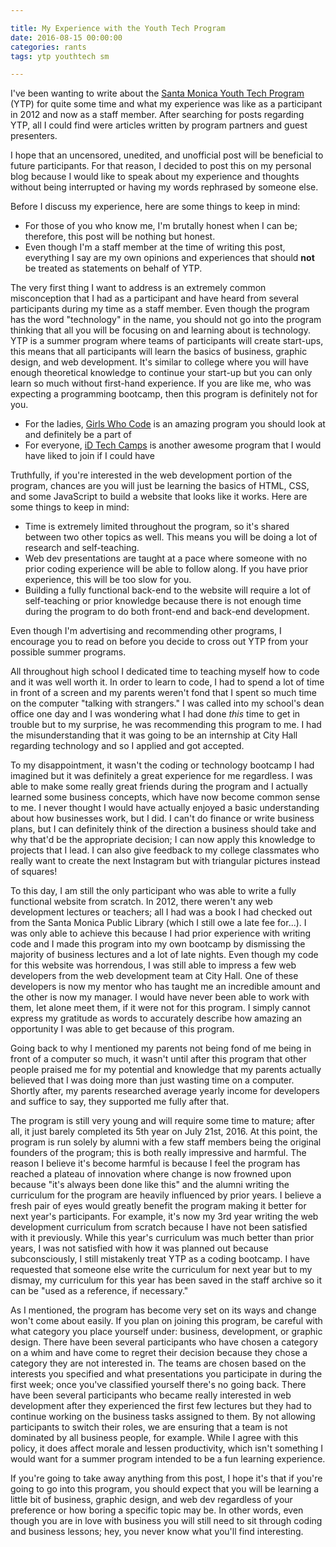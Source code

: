 ```yaml
---

title: My Experience with the Youth Tech Program
date: 2016-08-15 00:00:00
categories: rants
tags: ytp youthtech sm

---
```


I've been wanting to write about the [Santa Monica Youth Tech Program](http://www.santamonicayouthtech.com/) (YTP) for quite some time and what my experience was like as a participant in 2012 and now as a staff member. After searching for posts regarding YTP, all I could find were articles written by program partners and guest presenters.

I hope that an uncensored, unedited, and unofficial post will be beneficial to future participants. For that reason, I decided to post this on my personal blog because I would like to speak about my experience and thoughts without being interrupted or having my words rephrased by someone else.

Before I discuss my experience, here are some things to keep in mind:

- For those of you who know me, I'm brutally honest when I can be; therefore, this post will be nothing but honest.
- Even though I'm a staff member at the time of writing this post, everything I say are my own opinions and experiences that should **not** be treated as statements on behalf of YTP.

The very first thing I want to address is an extremely common misconception that I had as a participant and have heard from several participants during my time as a staff member. Even though the program has the word "technology" in the name, you should not go into the program thinking that all you will be focusing on and learning about is technology. YTP is a summer program where teams of participants will create start-ups, this means that all participants will learn the basics of business, graphic design, and web development. It's similar to college where you will have enough theoretical knowledge to continue your start-up but you can only learn so much without first-hand experience. If you are like me, who was expecting a programming bootcamp, then this program is definitely not for you.

- For the ladies, [Girls Who Code](https://girlswhocode.com/) is an amazing program you should look at and definitely be a part of
- For everyone, [iD Tech Camps](https://www.idtech.com/tech-camps/) is another awesome program that I would have liked to join if I could have

Truthfully, if you're interested in the web development portion of the program, chances are you will just be learning the basics of HTML, CSS, and some JavaScript to build a website that looks like it works. Here are some things to keep in mind:

- Time is extremely limited throughout the program, so it's shared between two other topics as well. This means you will be doing a lot of research and self-teaching.
- Web dev presentations are taught at a pace where someone with no prior coding experience will be able to follow along. If you have prior experience, this will be too slow for you.
- Building a fully functional back-end to the website will require a lot of self-teaching or prior knowledge because there is not enough time during the program to do both front-end and back-end development.

Even though I'm advertising and recommending other programs, I encourage you to read on before you decide to cross out YTP from your possible summer programs.

All throughout high school I dedicated time to teaching myself how to code and it was well worth it. In order to learn to code, I had to spend a lot of time in front of a screen and my parents weren't fond that I spent so much time on the computer "talking with strangers." I was called into my school's dean office one day and I was wondering what I had done *this* time to get in trouble but to my surprise, he was recommending this program to me. I had the misunderstanding that it was going to be an internship at City Hall regarding technology and so I applied and got accepted.

To my disappointment, it wasn't the coding or technology bootcamp I had imagined but it was definitely a great experience for me regardless. I was able to make some really great friends during the program and I actually learned some business concepts, which have now become common sense to me. I never thought I would have actually enjoyed a basic understanding about how businesses work, but I did. I can't do finance or write business plans, but I can definitely think of the direction a business should take and why that'd be the appropriate decision; I can now apply this knowledge to projects that I lead. I can also give feedback to my college classmates who really want to create the next Instagram but with triangular pictures instead of squares!

To this day, I am still the only participant who was able to write a fully functional website from scratch. In 2012, there weren't any web development lectures or teachers; all I had was a book I had checked out from the Santa Monica Public Library (which I still owe a late fee for...). I was only able to achieve this because I had prior experience with writing code and I made this program into my own bootcamp by dismissing the majority of business lectures and a lot of late nights. Even though my code for this website was horrendous, I was still able to impress a few web developers from the web development team at City Hall. One of these developers is now my mentor who has taught me an incredible amount and the other is now my manager. I would have never been able to work with them, let alone meet them, if it were not for this program. I simply cannot express my gratitude as words to accurately describe how amazing an opportunity I was able to get because of this program.

Going back to why I mentioned my parents not being fond of me being in front of a computer so much, it wasn't until after this program that other people praised me for my potential and knowledge that my parents actually believed that I was doing more than just wasting time on a computer. Shortly after, my parents researched average yearly income for developers and suffice to say, they supported me fully after that.

The program is still very young and will require some time to mature; after all, it just barely completed its 5th year on July 21st, 2016. At this point, the program is run solely by alumni with a few staff members being the original founders of the program; this is both really impressive and harmful. The reason I believe it's become harmful is because I feel the program has reached a plateau of innovation where change is now frowned upon because "it's always been done like this" and the alumni writing the curriculum for the program are heavily influenced by prior years. I believe a fresh pair of eyes would greatly benefit the program making it better for next year's participants. For example, it's now my 3rd year writing the web development curriculum from scratch because I have not been satisfied with it previously. While this year's curriculum was much better than prior years, I was not satisfied with how it was planned out because subconsciously, I still mistakenly treat YTP as a coding bootcamp. I have requested that someone else write the curriculum for next year but to my dismay, my curriculum for this year has been saved in the staff archive so it can be "used as a reference, if necessary."

As I mentioned, the program has become very set on its ways and change won't come about easily. If you plan on joining this program, be careful with what category you place yourself under: business, development, or graphic design. There have been several participants who have chosen a category on a whim and have come to regret their decision because they chose a category they are not interested in. The teams are chosen based on the interests you specified and what presentations you participate in during the first week; once you've classified yourself there's no going back. There have been several participants who became really interested in web development after they experienced the first few lectures but they had to continue working on the business tasks assigned to them. By not allowing participants to switch their roles, we are ensuring that a team is not dominated by all business people, for example. While I agree with this policy, it does affect morale and lessen productivity, which isn't something I would want for a summer program intended to be a fun learning experience.

If you're going to take away anything from this post, I hope it's that if you're going to go into this program, you should expect that you will be learning a little bit of business, graphic design, and web dev regardless of your preference or how boring a specific topic may be. In other words, even though you are in love with business you will still need to sit through coding and business lessons; hey, you never know what you'll find interesting.
